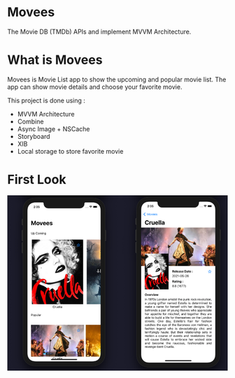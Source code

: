 # Movees
The Movie DB (TMDb) APIs and implement MVVM Architecture.

# What is Movees
Movees is Movie List app to show the upcoming and popular movie list. The app can show movie details and choose your favorite movie.

This project is done using :
- MVVM Architecture
- Combine
- Async Image + NSCache
- Storyboard
- XIB
- Local storage to store favorite movie

# First Look
![alt text](https://github.com/timtjahjadi/Movees/blob/main/Movees-first-look.png)
